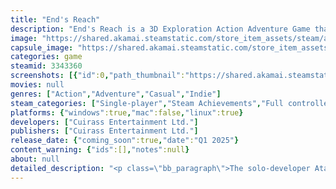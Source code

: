 ```yaml
---
title: "End's Reach"
description: "End's Reach is a 3D Exploration Action Adventure Game that focuses on a character lost in the depths of space. Players will solve puzzles, collect upgrades, items, weapons and even magical abilities as they uncover the mysteries of this strange new world. A classic tale of technology taken too far."
image: "https://shared.akamai.steamstatic.com/store_item_assets/steam/apps/3343360/header.jpg?t=1731467991"
capsule_image: "https://shared.akamai.steamstatic.com/store_item_assets/steam/apps/3343360/5a300ffa32ca93718964c323987283a9122688f5/capsule_231x87.jpg?t=1731467991"
categories: game
steamid: 3343360
screenshots: [{"id":0,"path_thumbnail":"https://shared.akamai.steamstatic.com/store_item_assets/steam/apps/3343360/ss_a90ed0ff1782a90c97968c8a440a3b13315bd533.600x338.jpg?t=1731467991","path_full":"https://shared.akamai.steamstatic.com/store_item_assets/steam/apps/3343360/ss_a90ed0ff1782a90c97968c8a440a3b13315bd533.1920x1080.jpg?t=1731467991"},{"id":1,"path_thumbnail":"https://shared.akamai.steamstatic.com/store_item_assets/steam/apps/3343360/ss_1017519d83fed44cdcf7298ddac6a0e6cf4e51eb.600x338.jpg?t=1731467991","path_full":"https://shared.akamai.steamstatic.com/store_item_assets/steam/apps/3343360/ss_1017519d83fed44cdcf7298ddac6a0e6cf4e51eb.1920x1080.jpg?t=1731467991"},{"id":2,"path_thumbnail":"https://shared.akamai.steamstatic.com/store_item_assets/steam/apps/3343360/ss_4e0a6e5ddb0a3c55be22daf9ac474c79793776ef.600x338.jpg?t=1731467991","path_full":"https://shared.akamai.steamstatic.com/store_item_assets/steam/apps/3343360/ss_4e0a6e5ddb0a3c55be22daf9ac474c79793776ef.1920x1080.jpg?t=1731467991"},{"id":3,"path_thumbnail":"https://shared.akamai.steamstatic.com/store_item_assets/steam/apps/3343360/ss_2ec701ad95c6c61ac310ff437213af30aa9dd267.600x338.jpg?t=1731467991","path_full":"https://shared.akamai.steamstatic.com/store_item_assets/steam/apps/3343360/ss_2ec701ad95c6c61ac310ff437213af30aa9dd267.1920x1080.jpg?t=1731467991"},{"id":4,"path_thumbnail":"https://shared.akamai.steamstatic.com/store_item_assets/steam/apps/3343360/ss_23fedf722528e34892d691c8085f92827ebaeeeb.600x338.jpg?t=1731467991","path_full":"https://shared.akamai.steamstatic.com/store_item_assets/steam/apps/3343360/ss_23fedf722528e34892d691c8085f92827ebaeeeb.1920x1080.jpg?t=1731467991"},{"id":5,"path_thumbnail":"https://shared.akamai.steamstatic.com/store_item_assets/steam/apps/3343360/ss_16dc057979d2660c045fd25ec06783f642eb8898.600x338.jpg?t=1731467991","path_full":"https://shared.akamai.steamstatic.com/store_item_assets/steam/apps/3343360/ss_16dc057979d2660c045fd25ec06783f642eb8898.1920x1080.jpg?t=1731467991"}]
movies: null
genres: ["Action","Adventure","Casual","Indie"]
steam_categories: ["Single-player","Steam Achievements","Full controller support"]
platforms: {"windows":true,"mac":false,"linux":true}
developers: ["Cuirass Entertainment Ltd."]
publishers: ["Cuirass Entertainment Ltd."]
release_date: {"coming_soon":true,"date":"Q1 2025"}
content_warning: {"ids":[],"notes":null}
about: null
detailed_description: "<p class=\"bb_paragraph\">The solo-developer Atari VCS cult-classic Metroidvania is coming to Steam for PC and Linux!<br><br>End's Reach is a 3D Exploration Action Adventure Game that focuses on a character lost in the depths of space. Players will solve puzzles, collect upgrades, items, weapons and even magical abilities as they uncover the mysteries of this strange new world. A classic tale of technology taken too far.<br><br><strong>Explore an Open World</strong></p><p class=\"bb_paragraph\">Discover four unique worlds, seal the wormholes. Around every corner is something new. <br><br><strong>Dungeons</strong></p><p class=\"bb_paragraph\">Embrace old-school game design. Each zone is complete with it's own Puzzle-Dungeon. Solve puzzles, unlock abilities and defeat great foes to put these ancient wonders to rest.<br><br><strong>Suit Upgrades</strong></p><p class=\"bb_paragraph\">Hidden in the depths of End's Reach are dozens of Suit Upgrades. Increase your maximum health, sprint for long distances, become an armoured fortress. The more you explore, the more powerful you will become. Only the most experienced player will uncover all of the secrets End's Reach has to offer in it's darkest places.<br><br><strong>Weapons</strong></p><p class=\"bb_paragraph\">Collect blueprints in each of the worlds to unlock the four legendary weapons, each complete with combo attacks and elemental powers.<br><strong><br>Elemental Powers</strong></p><p class=\"bb_paragraph\">Each weapon comes complete with many powerful elemental abilities that will aid your mission. Utilize restorative powers after a fight, bolster your defences to prepare for a powerful foe, or utilize destructive magics to lay waste to everything in your path. It's your choice.</p>"
---
```


